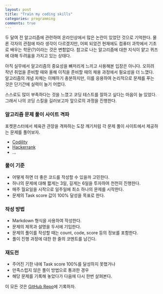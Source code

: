 ```yaml
---
layout: post
title: "Train my coding skills"
categories: programming
comments: true
---
```


두 달여 전 알고리즘에 관련하여 온라인상에서 많은 논란이 있었던 것으로 기억한다. 물론 각자의 관점에 따라 생각이 다르겠지만, 어찌 되었건 현재에도 컴퓨터 과학에서 기초로 배우는 학문(?)이라는 것은 변함없다. 참고로 나는 알고리즘에 대한 지식이 얕고 퀴즈에 대해 두려움을 가지고 있는 상태다.

아직 실무에서 알고리즘의 중요성을 뼈저리게 느끼고 사용해본 입장은 아니다. 오히려 작년 취업을 준비할 때와 올해 이직을 준비할 때의 채용 과정에서 필요성을 더 느꼈다. 알고리즘의 개념 자체는 이해하기 충분하지만, 이를 응용하여 논리적으로 문제를 푸는 것은 단기간에 실력이 늘기 어렵다.

스스로도 많이 부족하다는 것을 느꼈고 코딩 테스트를 잘하고 싶다는 마음이 늘 있었다. 그래서 나의 코딩 스킬을 길러보고자 앞으로의 과정을 진행한다.

### 알고리즘 문제 풀이 사이트 격파

포켓몬스터에서 체육관 관장을 격파하는 도장 깨기처럼 각 문제 풀이 사이트에서 제공하는 문제를 풀어보자.

* [Codility](https://codility.com)
* [Hackerrank](https://www.hackerrank.com)
* ...

### 풀이 기준

* 어떻게 하면 더 좋은 코드를 작성할 수 있을까 고민한다.
* 하나의 문제에 대해 짧게는 3일, 길게는 6일을 투자하여 천천히 진행한다.
* 매주 월요일을 시작으로 일주일에 최소 하나의 문제를 시작한다.
* 문제의 Task score 값이 100% 달성을 목표로 한다.

### 작성 방법

* Markdown 형식을 사용하여 작성한다.
* 문제의 제목과 설명을 두서에 기입한다.
* 문제의 풀이를 작성할 때는 count, code, score 등의 정보를 포함한다.
* 풀이 진행 과정에 대한 한 줄의 코멘트를 남긴다.

### 재도전

* 주어진 기한 내에 Task score 100%를 달성하지 못했거나
* 만족스럽지 않은 풀이 방법으로 통과한 경우
* 해당 문제를 기록해 놓았다가 다음에 다시 한번 살펴본다.

이 모든 것은 [GitHub Repo](https://github.com/dudmy/study)에 기록하자.
